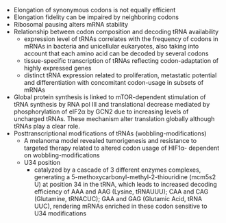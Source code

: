 * Elongation of synonymous codons is not equally efficient 
* Elongation fidelity can be impaired by neighboring codons
* Ribosomal pausing alters mRNA stability
* Relationship between codon composition and decoding tRNA availability 
	* expression level of tRNAs correlates with the frequency of codons in mRNAs in bacteria and unicellular eukaryotes, also taking into account that each amino acid can be decoded by several codons
	* tissue-specific transcription of tRNAs reflecting codon-adaptation of highly expressed genes
	* distinct tRNA expression related to proliferation, metastatic potential and differentiation with concomitant codon-usage in subsets of mRNAs
* Global protein synthesis is linked to mTOR-dependent stimulation of tRNA synthesis by RNA pol III and translational decrease mediated by phosphorylation of eIF2α by GCN2 due to increasing levels of uncharged tRNAs. These mechanism alter translation globally although tRNAs play a clear role.
* Posttranscriptional modifications of tRNAs (wobbling-modifications)
	* A melanoma model revealed tumorigenesis and resistance to targeted therapy related to altered codon usage of HIF1α- dependent on wobbling-modifications
	*  U34 position
		* catalyzed by a cascade of 3 different enzymes complexes, generating a 5-methoxycarbonyl-methyl-2-thiouridine (mcm5s2 U) at position 34 in the tRNA, which leads to increased decoding efficiency of AAA and AAG (Lysine, tRNAUUU); CAA and CAG (Glutamine, tRNACUC); GAA and GAG (Glutamic Acid, tRNA UUC), rendering mRNAs enriched in these codon
sensitive to U34 modifications